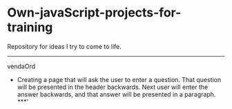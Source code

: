 # Own-javaScript-projects-for-training
Repository for ideas I try to come to life.

***
vendaOrd
- Creating a page that will ask the user to enter a question. That question will be presented in the header backwards.
Next user will enter the answer backwards, and that answer will be presented in a paragraph.
***'
